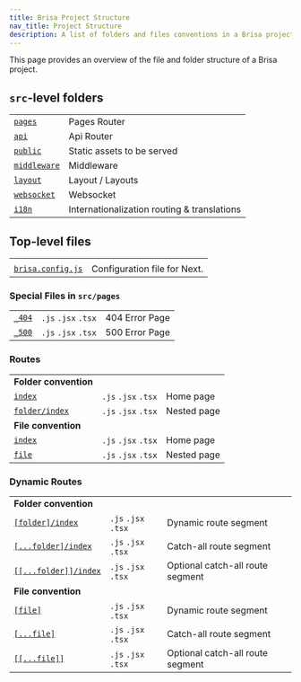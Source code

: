 ```yaml
---
title: Brisa Project Structure
nav_title: Project Structure
description: A list of folders and files conventions in a Brisa project
---
```


This page provides an overview of the file and folder structure of a Brisa project.

## `src`-level folders

|                                                                          |                                    |
| ------------------------------------------------------------------------ | ---------------------------------- |
| [`pages`](/docs/building-your-application/routing#pages)                 | Pages Router                       |
| [`api`](/docs/building-your-application/routing#api)                 | Api Router                       |
| [`public`](/docs/building-your-application/optimizing/static-assets) | Static assets to be served         |
| [`middleware`](/docs/building-your-application/configuring/middleware)   | Middleware |
| [`layout`](/docs/building-your-application/configuring/layout)   | Layout / Layouts |
| [`websocket`](/docs/building-your-application/configuring/websocket)   | Websocket |
| [`i18n`](/docs/building-your-application/configuring/i18n)   | Internationalization routing & translations |



## Top-level files

|                                                                                             |                                         |
| ------------------------------------------------------------------------------------------- | --------------------------------------- |
|                                                                             |                                         |
| [`brisa.config.js`](/docs/app/api-reference/brisa-config-js)                                  | Configuration file for Next.



### Special Files in `src/pages`

|                                                                                                             |                     |                   |
| ----------------------------------------------------------------------------------------------------------- | ------------------- | ----------------- |
| [`_404`](/docs/pages/building-your-application/routing/custom-error#404-page)                                | `.js` `.jsx` `.tsx` | 404 Error Page    |
| [`_500`](/docs/pages/building-your-application/routing/custom-error#500-page)                                | `.js` `.jsx` `.tsx` | 500 Error Page    |

### Routes

|                                                                                                |                     |             |
| ---------------------------------------------------------------------------------------------- | ------------------- | ----------- |
| **Folder convention**                                                                          |                     |             |
| [`index`](/docs/pages/building-your-application/routing/pages-and-layouts#index-routes)        | `.js` `.jsx` `.tsx` | Home page   |
| [`folder/index`](/docs/pages/building-your-application/routing/pages-and-layouts#index-routes) | `.js` `.jsx` `.tsx` | Nested page |
| **File convention**                                                                            |                     |             |
| [`index`](/docs/pages/building-your-application/routing/pages-and-layouts#index-routes)        | `.js` `.jsx` `.tsx` | Home page   |
| [`file`](/docs/pages/building-your-application/routing/pages-and-layouts)                      | `.js` `.jsx` `.tsx` | Nested page |

### Dynamic Routes

|                                                                                                                   |                     |                                  |
| ----------------------------------------------------------------------------------------------------------------- | ------------------- | -------------------------------- |
| **Folder convention**                                                                                             |                     |                                  |
| [`[folder]/index`](/docs/pages/building-your-application/routing/dynamic-routes)                                  | `.js` `.jsx` `.tsx` | Dynamic route segment            |
| [`[...folder]/index`](/docs/pages/building-your-application/routing/dynamic-routes#catch-all-segments)            | `.js` `.jsx` `.tsx` | Catch-all route segment          |
| [`[[...folder]]/index`](/docs/pages/building-your-application/routing/dynamic-routes#optional-catch-all-segments) | `.js` `.jsx` `.tsx` | Optional catch-all route segment |
| **File convention**                                                                                               |                     |                                  |
| [`[file]`](/docs/pages/building-your-application/routing/dynamic-routes)                                          | `.js` `.jsx` `.tsx` | Dynamic route segment            |
| [`[...file]`](/docs/pages/building-your-application/routing/dynamic-routes#catch-all-segments)                    | `.js` `.jsx` `.tsx` | Catch-all route segment          |
| [`[[...file]]`](/docs/pages/building-your-application/routing/dynamic-routes#optional-catch-all-segments)         | `.js` `.jsx` `.tsx` | Optional catch-all route segment |